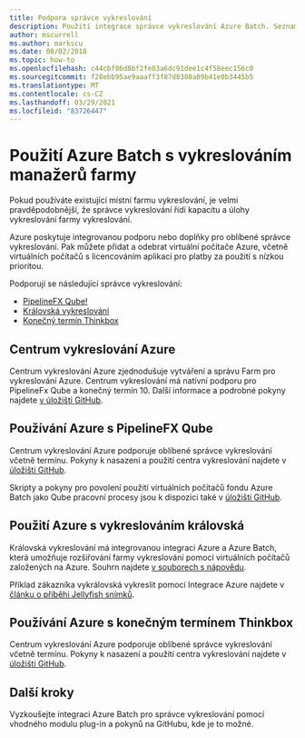 ```yaml
---
title: Podpora správce vykreslování
description: Použití integrace správce vykreslování Azure Batch. Seznamte se s integrovanou podporou nebo doplňky pro oblíbené správce vykreslování.
author: mscurrell
ms.author: markscu
ms.date: 08/02/2018
ms.topic: how-to
ms.openlocfilehash: c44cbf86d8bf2fe83a6dc91dee1c4f58eec156c0
ms.sourcegitcommit: f28ebb95ae9aaaff3f87d8388a09b41e0b3445b5
ms.translationtype: MT
ms.contentlocale: cs-CZ
ms.lasthandoff: 03/29/2021
ms.locfileid: "83726447"
---
```

# <a name="using-azure-batch-with-render-farm-managers"></a>Použití Azure Batch s vykreslováním manažerů farmy

Pokud používáte existující místní farmu vykreslování, je velmi pravděpodobnější, že správce vykreslování řídí kapacitu a úlohy vykreslování farmy vykreslování.

Azure poskytuje integrovanou podporu nebo doplňky pro oblíbené správce vykreslování. Pak můžete přidat a odebrat virtuální počítače Azure, včetně virtuálních počítačů s licencováním aplikací pro platby za použití s nízkou prioritou.

Podporují se následující správce vykreslování:

* [PipelineFX Qube!](https://www.pipelinefx.com/)
* [Královská vykreslování](https://www.royalrender.de/)
* [Konečný termín Thinkbox](https://deadline.thinkboxsoftware.com/)

## <a name="azure-render-hub"></a>Centrum vykreslování Azure

Centrum vykreslování Azure zjednodušuje vytváření a správu Farm pro vykreslování Azure.  Centrum vykreslování má nativní podporu pro PipelineFx Qube a konečný termín 10.  Další informace a podrobné pokyny najdete [v úložišti GitHub](https://github.com/Azure/azure-render-hub).

## <a name="using-azure-with-pipelinefx-qube"></a>Používání Azure s PipelineFX Qube

Centrum vykreslování Azure podporuje oblíbené správce vykreslování včetně termínu.  Pokyny k nasazení a použití centra vykreslování najdete v [úložišti GitHub](https://github.com/Azure/azure-render-hub).

Skripty a pokyny pro povolení použití virtuálních počítačů fondu Azure Batch jako Qube pracovní procesy jsou k dispozici také v [úložišti GitHub](https://github.com/Azure/azure-qube).

## <a name="using-azure-with-royal-render"></a>Použití Azure s vykreslováním královská

Královská vykreslování má integrovanou integraci Azure a Azure Batch, která umožňuje rozšiřování farmy vykreslování pomocí virtuálních počítačů založených na Azure. Souhrn najdete [v souborech s nápovědu](https://www.royalrender.de/help8/index.html?Cloudrendering.html).

Příklad zákazníka vykrálovská vykreslit pomocí Integrace Azure najdete v [článku o příběhi Jellyfish snímků](https://customers.microsoft.com/story/jellyfishpictures).

## <a name="using-azure-with-thinkbox-deadline"></a>Používání Azure s konečným termínem Thinkbox

Centrum vykreslování Azure podporuje oblíbené správce vykreslování včetně termínu.  Pokyny k nasazení a použití centra vykreslování najdete v [úložišti GitHub](https://github.com/Azure/azure-render-hub).

## <a name="next-steps"></a>Další kroky

Vyzkoušejte integraci Azure Batch pro správce vykreslování pomocí vhodného modulu plug-in a pokynů na GitHubu, kde je to možné.
